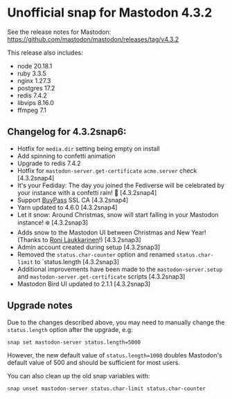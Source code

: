 # Unofficial snap for Mastodon 4.3.2

See the release notes for Mastodon: https://github.com/mastodon/mastodon/releases/tag/v4.3.2

This release also includes:

* node 20.18.1
* ruby 3.3.5
* nginx 1.27.3
* postgres 17.2
* redis 7.4.2
* libvips 8.16.0
* ffmpeg 7.1

## Changelog for 4.3.2snap6:

* Hotfix for `media.dir` setting being empty on install
* Add spinning to confetti animation
* Upgrade to redis 7.4.2
* Hotfix for `mastodon-server.get-certificate` `acme.server` check [4.3.2snap4]
* It's your Fediday: The day you joined the Fediverse will be celebrated by your instance with a confetti rain! 🎊 [4.3.2snap4]
* Support [BuyPass](https://buypass.com) SSL CA [4.3.2snap4]
* Yarn updated to 4.6.0 [4.3.2snap4]
* Let it snow: Around Christmas, snow will start falling in your Mastodon instance! ❄️ [4.3.2snap3]
* Adds snow to the Mastodon UI between Christmas and New Year! (Thanks to [Roni Laukkarinen](https://github.com/ronilaukkarinen)!) [4.3.2snap3]
* Admin account created during setup [4.3.2snap3]
* Removed the `status.char-counter` option and renamed `status.char-limit` to `status.length [4.3.2snap3]
* Additional improvements have been made to the `mastodon-server.setup` and `mastodon-server.get-certificate` scripts [4.3.2snap3]
* Mastodon Bird UI updated to 2.1.1 [4.3.2snap3]

## Upgrade notes

Due to the changes described above, you may need to manually change the `status.length` option after the upgrade, e.g:

    snap set mastodon-server status.length=5000

However, the new default value of `status.length=1000` doubles Mastodon's default value of 500 and should be sufficient for most users.

You can also clean up the old snap variables with:

    snap unset mastodon-server status.char-limit status.char-counter
